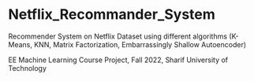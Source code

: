 # Netflix_Recommander_System
Recommender System on Netflix Dataset using different algorithms (K-Means, KNN, Matrix Factorization, Embarrassingly Shallow Autoencoder)

EE Machine Learning Course Project, Fall 2022, Sharif University of Technology
